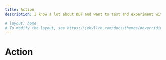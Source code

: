 ```yaml
---
title: Action
description: I know a lot about DDF and want to test and experiment with options

# layout: home
# To modify the layout, see https://jekyllrb.com/docs/themes/#overriding-theme-defaults
---
```

# Action
